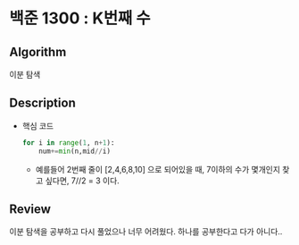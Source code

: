 # 백준 1300 : K번째 수

## Algorithm

이분 탐색

## Description
+ 핵심 코드
  ``` python
  for i in range(1, n+1):
      num+=min(n,mid//i)
  ```

    +  예를들어 2번째 줄이 [2,4,6,8,10] 으로 되어있을 때, 7이하의 수가 몇개인지 찾고 싶다면,  7//2 = 3 이다.
    

## Review
이분 탐색을 공부하고 다시 풀었으나 너무 어려웠다.
하나를 공부한다고 다가 아니다..
